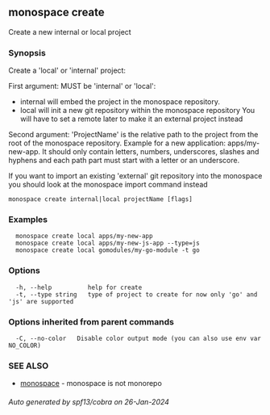## monospace create

Create a new internal or local project

### Synopsis

Create a 'local' or 'internal' project:

First argument: MUST be 'internal' or 'local':
- internal will embed the project in the monospace repository.
- local will init a new git repository within the monospace repository
  You will have to set a remote later to make it an external project instead

Second argument: 'ProjectName' is the relative path to the project from the root
of the monospace repository. Example for a new application: apps/my-new-app.
It should only contain letters, numbers, underscores, slashes and hyphens
and each path part must start with a letter or an underscore.

If you want to import an existing 'external' git repository into the monospace
you should look at the monospace import command instead

```
monospace create internal|local projectName [flags]
```

### Examples

```
  monospace create local apps/my-new-app
  monospace create local apps/my-new-js-app --type=js
  monospace create local gomodules/my-go-module -t go
```

### Options

```
  -h, --help          help for create
  -t, --type string   type of project to create for now only 'go' and 'js' are supported
```

### Options inherited from parent commands

```
  -C, --no-color   Disable color output mode (you can also use env var NO_COLOR)
```

### SEE ALSO

* [monospace](monospace.md)	 - monospace is not monorepo

###### Auto generated by spf13/cobra on 26-Jan-2024
